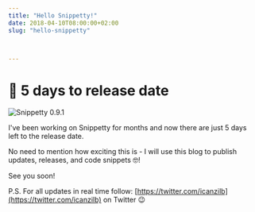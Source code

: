```yaml
---
title: "Hello Snippetty!"
date: 2018-04-10T08:00:00+02:00
slug: "hello-snippetty"



---
```


# 🎉 5 days to release date

![Snippetty 0.9.1](/img/snippetty0.9.1.png)

I've been working on Snippetty for months and now there are just 5 days left to the release date.

<!--more-->

No need to mention how exciting this is - I will use this blog to publish updates, releases, and code snippets 🤓!

See you soon!

P.S. For all updates in real time follow: [https://twitter.com/icanzilb](https://twitter.com/icanzilb) on Twitter 😉